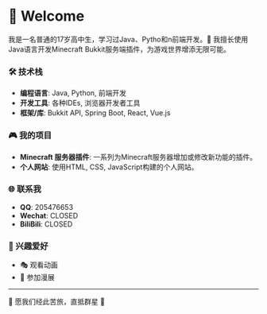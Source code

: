 # 👋 Welcome

我是一名普通的17岁高中生，学习过Java、Pytho和n前端开发。🌟 我擅长使用Java语言开发Minecraft Bukkit服务端插件，为游戏世界增添无限可能。

### 🛠️ 技术栈

- **编程语言**: Java, Python, 前端开发
- **开发工具**: 各种IDEs, 浏览器开发者工具
- **框架/库**: Bukkit API, Spring Boot, React, Vue.js

### 🎮 我的项目

- **Minecraft 服务器插件**: 一系列为Minecraft服务器增加或修改新功能的插件。
- **个人网站**: 使用HTML, CSS, JavaScript构建的个人网站。

### 🌐 联系我

- **QQ**: 205476653
- **Wechat**: CLOSED
- **BiliBili**: CLOSED

### 🎨 兴趣爱好

- 🎭 观看动画
- 🎨 参加漫展

---

🌟 愿我们经此苦旅，直抵群星 🌟
